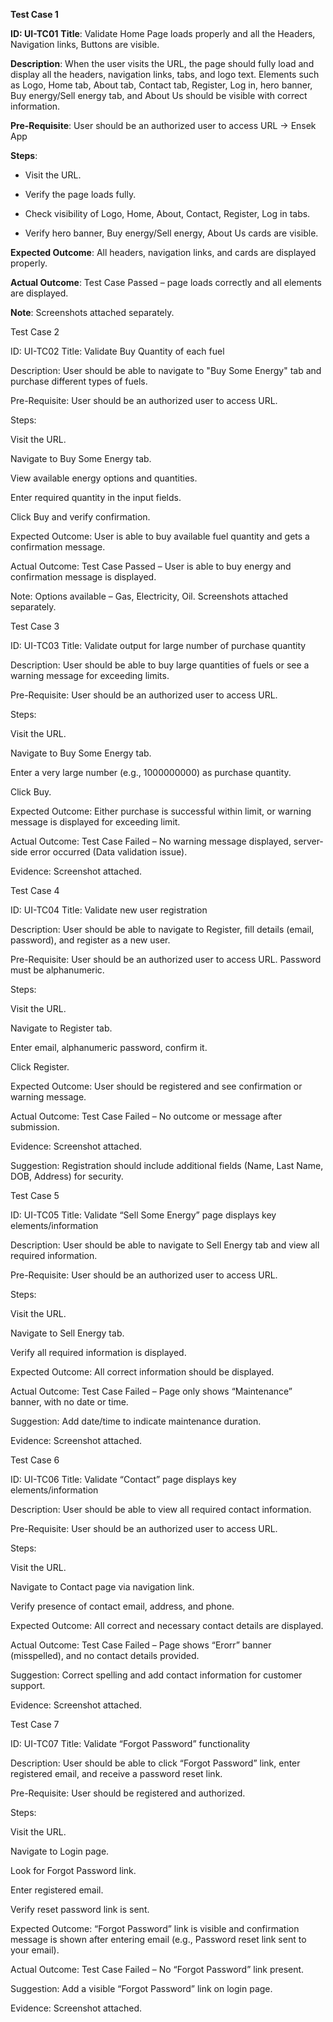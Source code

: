 **Test Case 1**

**ID: UI-TC01**
**Title**: Validate Home Page loads properly and all the Headers, Navigation links, Buttons are visible.

**Description**: When the user visits the URL, the page should fully load and display all the headers, navigation links, tabs, and logo text. Elements such as Logo, Home tab, About tab, Contact tab, Register, Log in, hero banner, Buy energy/Sell energy tab, and About Us should be visible with correct information.

**Pre-Requisite**: User should be an authorized user to access URL → Ensek App

**Steps**:

- Visit the URL.

- Verify the page loads fully.

- Check visibility of Logo, Home, About, Contact, Register, Log in tabs.

- Verify hero banner, Buy energy/Sell energy, About Us cards are visible.

**Expected Outcome**: All headers, navigation links, and cards are displayed properly.

**Actual Outcome**:  Test Case Passed – page loads correctly and all elements are displayed.

**Note**: Screenshots attached separately.

Test Case 2

ID: UI-TC02
Title: Validate Buy Quantity of each fuel

Description: User should be able to navigate to "Buy Some Energy" tab and purchase different types of fuels.

Pre-Requisite: User should be an authorized user to access URL.

Steps:

Visit the URL.

Navigate to Buy Some Energy tab.

View available energy options and quantities.

Enter required quantity in the input fields.

Click Buy and verify confirmation.

Expected Outcome: User is able to buy available fuel quantity and gets a confirmation message.

Actual Outcome:  Test Case Passed – User is able to buy energy and confirmation message is displayed.

Note: Options available – Gas, Electricity, Oil. Screenshots attached separately.

Test Case 3

ID: UI-TC03
Title: Validate output for large number of purchase quantity

Description: User should be able to buy large quantities of fuels or see a warning message for exceeding limits.

Pre-Requisite: User should be an authorized user to access URL.

Steps:

Visit the URL.

Navigate to Buy Some Energy tab.

Enter a very large number (e.g., 1000000000) as purchase quantity.

Click Buy.

Expected Outcome: Either purchase is successful within limit, or warning message is displayed for exceeding limit.

Actual Outcome:  Test Case Failed – No warning message displayed, server-side error occurred (Data validation issue).

Evidence: Screenshot attached.

Test Case 4

ID: UI-TC04
Title: Validate new user registration

Description: User should be able to navigate to Register, fill details (email, password), and register as a new user.

Pre-Requisite: User should be an authorized user to access URL. Password must be alphanumeric.

Steps:

Visit the URL.

Navigate to Register tab.

Enter email, alphanumeric password, confirm it.

Click Register.

Expected Outcome: User should be registered and see confirmation or warning message.

Actual Outcome:  Test Case Failed – No outcome or message after submission.

Evidence: Screenshot attached.

Suggestion: Registration should include additional fields (Name, Last Name, DOB, Address) for security.

Test Case 5

ID: UI-TC05
Title: Validate “Sell Some Energy” page displays key elements/information

Description: User should be able to navigate to Sell Energy tab and view all required information.

Pre-Requisite: User should be an authorized user to access URL.

Steps:

Visit the URL.

Navigate to Sell Energy tab.

Verify all required information is displayed.

Expected Outcome: All correct information should be displayed.

Actual Outcome:  Test Case Failed – Page only shows “Maintenance” banner, with no date or time.

Suggestion: Add date/time to indicate maintenance duration.

Evidence: Screenshot attached.

Test Case 6

ID: UI-TC06
Title: Validate “Contact” page displays key elements/information

Description: User should be able to view all required contact information.

Pre-Requisite: User should be an authorized user to access URL.

Steps:

Visit the URL.

Navigate to Contact page via navigation link.

Verify presence of contact email, address, and phone.

Expected Outcome: All correct and necessary contact details are displayed.

Actual Outcome:  Test Case Failed – Page shows “Erorr” banner (misspelled), and no contact details provided.

Suggestion: Correct spelling and add contact information for customer support.

Evidence: Screenshot attached.

Test Case 7

ID: UI-TC07
Title: Validate “Forgot Password” functionality

Description: User should be able to click “Forgot Password” link, enter registered email, and receive a password reset link.

Pre-Requisite: User should be registered and authorized.

Steps:

Visit the URL.

Navigate to Login page.

Look for Forgot Password link.

Enter registered email.

Verify reset password link is sent.

Expected Outcome: “Forgot Password” link is visible and confirmation message is shown after entering email (e.g., Password reset link sent to your email).

Actual Outcome:  Test Case Failed – No “Forgot Password” link present.

Suggestion: Add a visible “Forgot Password” link on login page.

Evidence: Screenshot attached.

